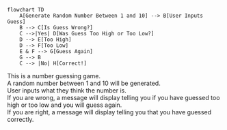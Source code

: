 ```mermaid
flowchart TD
    A[Generate Random Number Between 1 and 10] --> B[User Inputs Guess]
    B --> C[Is Guess Wrong?]
    C -->|Yes| D[Was Guess Too High or Too Low?]
    D --> E[Too High]
    D --> F[Too Low]
    E & F --> G[Guess Again]
    G --> B
    C --> |No| H[Correct!]
```
This is a number guessing game.  
A random number between 1 and 10 will be generated.  
User inputs what they think the number is.  
If you are wrong, a message will display telling you if you have guessed too high or too low and you will guess again.  
If you are right, a message will display telling you that you have guessed correctly.